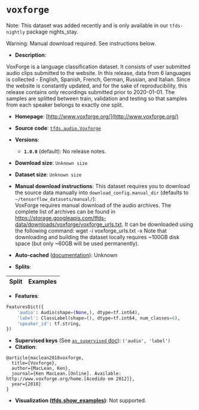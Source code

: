 <div itemscope itemtype="http://schema.org/Dataset">
  <div itemscope itemprop="includedInDataCatalog" itemtype="http://schema.org/DataCatalog">
    <meta itemprop="name" content="TensorFlow Datasets" />
  </div>

  <meta itemprop="name" content="voxforge" />
  <meta itemprop="description" content="VoxForge is a language classification dataset. It consists of user submitted&#10;audio clips submitted to the website. In this release, data from 6 languages&#10;is collected - English, Spanish, French, German, Russian, and Italian.&#10;Since the website is constantly updated, and for the sake of reproducibility,&#10;this release contains only recordings submitted prior to 2020-01-01.&#10;The samples are splitted between train, validation and testing so that samples&#10;from each speaker belongs to exactly one split.&#10;&#10;To use this dataset:&#10;&#10;```python&#10;import tensorflow_datasets as tfds&#10;&#10;ds = tfds.load(&#x27;voxforge&#x27;, split=&#x27;train&#x27;)&#10;for ex in ds.take(4):&#10;  print(ex)&#10;```&#10;&#10;See [the guide](https://www.tensorflow.org/datasets/overview) for more&#10;informations on [tensorflow_datasets](https://www.tensorflow.org/datasets).&#10;&#10;" />
  <meta itemprop="url" content="https://www.tensorflow.org/datasets/catalog/voxforge" />
  <meta itemprop="sameAs" content="http://www.voxforge.org/" />
  <meta itemprop="citation" content="@article{maclean2018voxforge,&#10;  title={Voxforge},&#10;  author={MacLean, Ken},&#10;  journal={Ken MacLean.[Online]. Available: http://www.voxforge.org/home.[Acedido em 2012]},&#10;  year={2018}&#10;}" />
</div>

# `voxforge`

Note: This dataset was added recently and is only available in our
`tfds-nightly` package
<span class="material-icons" title="Available only in the tfds-nightly package">nights_stay</span>.

Warning: Manual download required. See instructions below.

*   **Description**:

VoxForge is a language classification dataset. It consists of user submitted
audio clips submitted to the website. In this release, data from 6 languages is
collected - English, Spanish, French, German, Russian, and Italian. Since the
website is constantly updated, and for the sake of reproducibility, this release
contains only recordings submitted prior to 2020-01-01. The samples are splitted
between train, validation and testing so that samples from each speaker belongs
to exactly one split.

*   **Homepage**: [http://www.voxforge.org/](http://www.voxforge.org/)

*   **Source code**:
    [`tfds.audio.Voxforge`](https://github.com/tensorflow/datasets/tree/master/tensorflow_datasets/audio/voxforge.py)

*   **Versions**:

    *   **`1.0.0`** (default): No release notes.

*   **Download size**: `Unknown size`

*   **Dataset size**: `Unknown size`

*   **Manual download instructions**: This dataset requires you to download the
    source data manually into `download_config.manual_dir`
    (defaults to `~/tensorflow_datasets/manual/`):<br/>
    VoxForge requires manual download of the audio archives. The complete list of
    archives can be found in https://storage.googleapis.com/tfds-data/downloads/voxforge/voxforge_urls.txt. It can be downloaded using the following command:
    wget -i voxforge_urls.txt -x
    Note that downloading and building the dataset locally requires ~100GB disk
    space (but only ~60GB will be used permanently).

*   **Auto-cached**
    ([documentation](https://www.tensorflow.org/datasets/performances#auto-caching)):
    Unknown

*   **Splits**:

Split | Examples
:---- | -------:

*   **Features**:

```python
FeaturesDict({
    'audio': Audio(shape=(None,), dtype=tf.int64),
    'label': ClassLabel(shape=(), dtype=tf.int64, num_classes=6),
    'speaker_id': tf.string,
})
```

*   **Supervised keys** (See
    [`as_supervised` doc](https://www.tensorflow.org/datasets/api_docs/python/tfds/load#args)):
    `('audio', 'label')`
*   **Citation**:

```
@article{maclean2018voxforge,
  title={Voxforge},
  author={MacLean, Ken},
  journal={Ken MacLean.[Online]. Available: http://www.voxforge.org/home.[Acedido em 2012]},
  year={2018}
}
```

*   **Visualization
    ([tfds.show_examples](https://www.tensorflow.org/datasets/api_docs/python/tfds/visualization/show_examples))**:
    Not supported.
